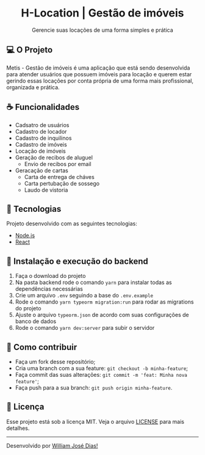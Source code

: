 <h1 align="center">H-Location | Gestão de imóveis</h1>

<p align="center">Gerencie suas locações de uma forma simples e prática</p>

## 💻 O Projeto
Metis - Gestão de imóveis é uma aplicação que está sendo desenvolvida para atender usuários que possuem imóveis para locação e querem estar gerindo essas locações por conta própria de uma forma mais profissional, organizada e prática.

## ☕ Funcionalidades
- Cadsatro de usuários
- Cadastro de locador
- Cadastro de inquilinos
- Cadastro de imóveis
- Locação de imóveis
- Geração de recibos de aluguel
  - Envio de recibos por email
- Geracação de cartas
  - Carta de entrega de cháves
  - Carta pertubação de sossego
  - Laudo de vistoria

## :pushpin: Tecnologias
Projeto desenvolvido com as seguintes tecnologias:
- [Node.js](https://nodejs.org/en/)
- [React](https://reactjs.org)

## 🚀 Instalação e execução do backend
1. Faça o download do projeto
2. Na pasta backend rode o comando `yarn` para instalar todas as dependências necessárias
3. Crie um arquivo `.env` seguindo a base do `.env.example`
4. Rode o comando `yarn typeorm migration:run` para rodar as migrations do projeto
5. Ajuste o arquivo `typeorm.json` de acordo com suas configurações de banco de dados
5. Rode o comando `yarn dev:server` para subir o servidor

## 🤔 Como contribuir

- Faça um fork desse repositório;
- Cria uma branch com a sua feature: `git checkout -b minha-feature`;
- Faça commit das suas alterações: `git commit -m 'feat: Minha nova feature'`;
- Faça push para a sua branch: `git push origin minha-feature`.


## :memo: Licença

Esse projeto está sob a licença MIT. Veja o arquivo [LICENSE](LICENSE.md) para mais detalhes.

---

Desenvolvido por [William José Dias!](https://github.com/WilliamWJD)
